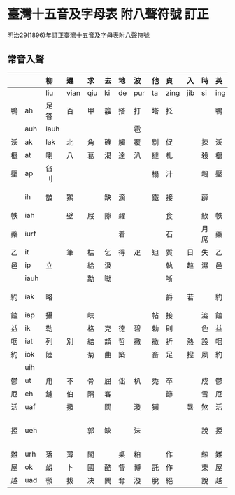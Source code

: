 # 臺灣十五音及字母表 附八聲符號 訂正

明治29\(1896\)年訂正臺灣十五音及字母表附八聲符號

## 常音入聲

| | | 柳 | 邊 | 求 | 去 | 地 | 波 | 他 | 貞 | 入 | 時 | 英 | 文 | 語 | 出 | 喜 |
| :--- | :--- | :--- | :--- | :--- | :--- | :--- | :--- | :--- | :--- | :--- | :--- | :--- | :--- | :--- | :--- | :--- |
| | | liu | vian | qiu | ki | de | pur | ta | zing | jib | si | ing | bun | gi | cut | hi |
| 鴨 | ah | 足答 | 百 | 甲 | 籱 | 搭 | 打 | 塔 | 抸 | | | 鴨 | 肉 | | 插 | 口成 |
| | auh | lauh | | | | | 雹 | | | | | | | | | |
| 沃 | ak | lak | 北 | 角 | 確 | 觸 | 覆 | 剔 | 促 | | 捒 | 沃 | 墨 | 樂 | 鑿 | 燢 |
| 椻 | at | 喇 | 八 | 葛 | 渴 | 達 | 汃 | 撻 | 札 | | 殺 | 椻 | 識 | | 察 | 喝 |
| 壓 | ap | 臽刂 | | | | | | 榻 | 汁 | | 颯 | 壓 | | 哈 | 插 | 呷 |
| | ih | 皵 | 鱉 | | 缺 | 滴 | | 鐵 | 接 | | 薜 | | 蔑 | | 氐頁 | 唲 |
| 帙 | iah | | 壁 | 屐 | 隙 | 糴 | | | 食 | | 䰻 | 帙 | | 額 | 赤 | 額 |
| 藥 | iurf | | | | | 着 | | | 石 | | 月席 | 藥 | | | 蓆 | 葉 |
| 乙 | it | | 筆 | 桔 | 乞 | 得 | 疋 | 𨑨 | 質 | 日 | 失 | 乙 | 蜜 | 訖 | 七 | |
| 邑 | ip | 立 | | 給 | 汲 | | | | 執 | 趇 | 濕 | 邑 | | 吸 | 楫 | 翕 |
| | iauh | | | 勪 | 𠲵 | | | | 哳 | | | | | | | |
| 約 | iak | 略 | | | | | | | 爵 | 若 | | 約 | | 虐 | 雀 | 忄虐 |
| 饁 | iap | 攝 | | 峽 | | | | 帖 | 接 | | 澁 | 饁 | | 業 | 妾 | 噏 |
| 益 | ik | 勒 | | 格 | 克 | 德 | 碧 | 勅 | 則 | | 色 | 益 | 麥 | 逆 | 測 | 赫 |
| 咽 | iat | 列 | 別 | 結 | 頡 | 哲 | 撇 | 撤 | 折 | 熱 | 設 | 咽 | 滅 | 齧 | 切 | 血 |
| 約 | iok | 陸 | | 菊 | 曲 | 築 | | 畜 | 足 | 揑 | 夙 | 約 | | 玉 | 觸 | 蓄 |
| | uih | | | | | | | | | | | | | | | 血 |
| 鬱 | ut | 甪 | 不 | 骨 | 屈 | 㑁 | 朳 | 禿 | 卒 | | 戍 | 鬱 | 魩 | 兀 | 出 | 忽 |
| 厄 | eh | 鑢 | 伯 | 隔 | 客 | | | | 節 | | 雪 | 厄 | 要 | | 冊 | 宿 |
| 活 | uaf | | 撥 | | 闊 | | 潑 | 獺 | | 暑 | 煞 | 活 | 末 | | | |
| 掗 | ueh | | | 郭 | 缺 | | 沬 | | | | 說 | 掗 | 要 | 月 | 𠈌西欠 | 血 |
| 難 | urh | 落 | 薄 | 閣 | | 桌 | 粕 | | 作 | | 䌇 | 難 | 莫 | | | 鶴 |
| 屋 | ok | 衂 | 卜 | 國 | 酷 | 督 | 博 | 託 | 作 | | 束 | 屋 | 木 | 鱷 | 戳 | 福 |
| 越 | uad | 頱 | 拔 | 决 | 闕 | 奪 | 潑 | 脫 | 絕 | | 說 | 越 | 末 | 刖 | 撮 | 發 |


